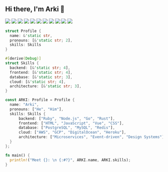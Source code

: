 ## Hi there, I'm Arki 👋

<a target="_blank" href="https://dev.to/@arki"><img src="https://img.shields.io/badge/dev.to-0A0A0A?style=for-the-badge&logo=devdotto&logoColor=white"></img></a>
<a target="_blank" href="https://twitter.com/arkeazs"><img src="https://img.shields.io/badge/-Twitter-1DA1F2?style=for-the-badge&logo=Twitter&logoColor=white"></img></a>
<a target="_blank" href="https://www.linkedin.com/in/antonio-arias-b4639b335/"><img src="https://img.shields.io/badge/LinkedIn-0077B5?style=for-the-badge&logo=linkedin&logoColor=white"></img></a>
<a target="_blank" href="https://gitlab.com/arkeaz"><img src="https://img.shields.io/badge/GitLab-330F63?style=for-the-badge&logo=gitlab&logoColor=white"></img></a>
<a target="_blank" href="https://leetcode.com/u/arkeaz/"><img src="https://img.shields.io/badge/-LeetCode-FFA116?style=for-the-badge&logo=LeetCode&logoColor=black"></img></a>
<a target="_blank" href="https://www.hackerrank.com/profile/arkeaz"><img src="https://img.shields.io/badge/-Hackerrank-2EC866?style=for-the-badge&logo=HackerRank&logoColor=white"></img></a>
<a target="_blank" href="https://www.codewars.com/users/arkeasz"><img src="https://img.shields.io/badge/Codewars-B1361E?style=for-the-badge&logo=Codewars&logoColor=white"></img></a>
<a target="_blank" href="https://codepen.io/arkeaz"><img src="https://img.shields.io/badge/Codepen-000000?style=for-the-badge&logo=codepen&logoColor=white"></img></a>
<a target="_blank" href="https://codeforces.com/profile/arkeaz"><img src="https://img.shields.io/badge/Codeforces-445f9d?style=for-the-badge&logo=Codeforces&logoColor=white"></img></a>
<a target="_blank" href="https://www.codechef.com/users/arkeaz"><img src="https://img.shields.io/badge/Codechef-%23B92B27.svg?&style=for-the-badge&logo=Codechef&logoColor=white"></img></a>
<a target="_blank" href="https://bio.link/arki"><img src="https://img.shields.io/badge/bio.link-000000%7D?style=for-the-badge&logo=biolink&logoColor=white"></img></a>


```rs
struct Profile {
  name: &'static str,
  pronouns: [&'static str; 2],
  skills: Skills
}

#[derive(Debug)]
struct Skills {
  backend: [&'static str; 4],
  frontend: [&'static str; 4],
  database: [&'static str; 3],
  cloud: [&'static str; 4],
  architecture: [&'static str; 3],
}

const ARKI: Profile = Profile {
  name: "Arki",
  pronouns: ["He", "Him"],
  skills: Skills {
      backend: ["Ruby", "Node.js", "Go", "Rust"],
      frontend: ["HTML", "JavaScript", "Vue", "CSS"],
      database: ["PostgreSQL", "MySQL", "Redis"],
      cloud: ["AWS", "GCP", "DigitalOcean", "Heroku"],
      architecture: ["Microservices", "Event-driven", "Design Systems"],
  }
};

fn main() {
  println!("Meet {}: \n {:#?}", ARKI.name, ARKI.skills);
}
```
